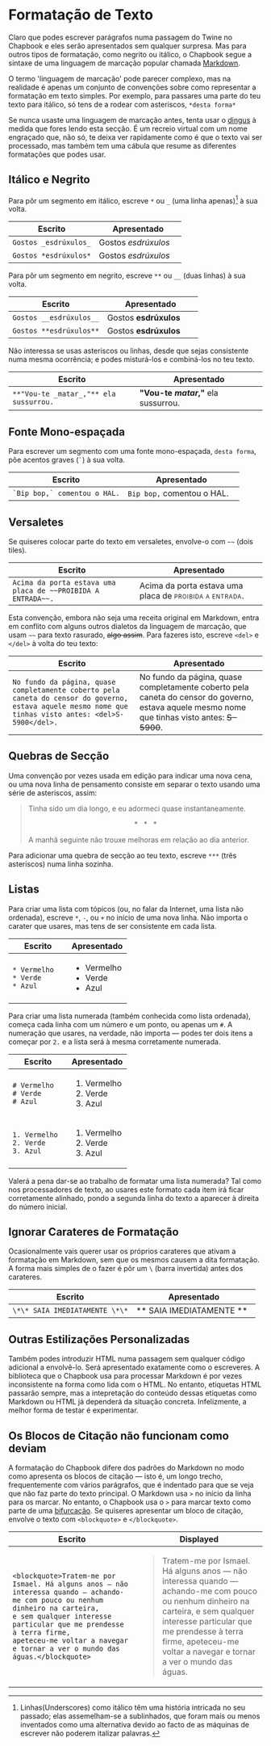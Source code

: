 # Formatação de Texto

Claro que podes escrever parágrafos numa passagem do Twine no Chapbook e eles serão apresentados sem qualquer surpresa. Mas para outros tipos de formatação, como negrito ou itálico, o Chapbook segue a sintaxe de uma linguagem de marcação popular chamada  [Markdown][markdown].

O termo 'linguagem de marcação' pode parecer complexo, mas na realidade é apenas um conjunto de convenções sobre como representar a formatação em texto simples. Por exemplo, para passares uma parte do teu texto para itálico, só tens de a rodear com asteriscos, `*desta forma*`

Se nunca usaste uma linguagem de marcação antes, tenta usar o [dingus][dingus] à medida que fores lendo esta secção. É um recreio virtual com um nome engraçado que, não só, te deixa ver rapidamente como é que o texto vai ser processado, mas também tem uma cábula que resume as diferentes formatações que podes usar.

## Itálico e Negrito

Para pôr um segmento em itálico, escreve `*` ou `_` (uma linha apenas)[^1] à sua volta.

| Escrito                   | Apresentado             |
| ------------------------- | ----------------------- |
| `Gostos _esdrúxulos_`     | Gostos _esdrúxulos_     |
| `Gostos *esdrúxulos*`     | Gostos _esdrúxulos_     |

Para pôr um segmento em negrito, escreve `**` ou `__` (duas linhas) à sua volta.

| Escrito                   | Apresentado             |
| ------------------------- | ----------------------- |
| `Gostos __esdrúxulos__`   | Gostos __esdrúxulos__   |
| `Gostos **esdrúxulos**`   | Gostos __esdrúxulos__   |

Não interessa se usas asteriscos ou linhas, desde que sejas consistente numa mesma ocorrência; e podes misturá-los e combiná-los no teu texto.

| Escrito                                | Apresentado                          |
| -------------------------------------- | ------------------------------------ |
| `**"Vou-te _matar_,"** ela sussurrou.` | **"Vou-te _matar_,"** ela sussurrou. |

## Fonte Mono-espaçada

Para escrever um segmento com uma fonte mono-espaçada, `desta forma`, põe acentos graves (<code>`</code>) à sua volta.

| Escrito                                  | Apresentado                 |
| ---------------------------------------- | --------------------------- |
| <code>\`Bip bop,\` comentou o HAL.</code> | `Bip bop,` comentou o HAL. |

## Versaletes

Se quiseres colocar parte do texto em versaletes, envolve-o com `~~` (dois tiles).

| Escrito                                                      | Apresentado                                                                                                                                   |
| ------------------------------------------------------------ | --------------------------------------------------------------------------------------------------------------------------------------------- |
| `Acima da porta estava uma placa de ~~PROIBIDA A ENTRADA~~.` | Acima da porta estava uma placa de <span style="font-size: 70%; text-transform: uppercase; letter-spacing: 0.08em">PROIBIDA A ENTRADA</span>. |

Esta convenção, embora não seja uma receita original em Markdown, entra em conflito com alguns outros dialetos da linguagem de marcação, que usam `~~` para texto rasurado, ~~algo assim~~. Para fazeres isto, escreve `<del>` e `</del>` à volta do teu texto:

| Escrito                                                                                                                                                | Apresentado                                                                                                                                            |
| ------------------------------------------------------------------------------------------------------------------------------------------------------ | ---------------------------------------------------------------------------------------------------------------------------------------------------- |
| `No fundo da página, quase completamente coberto pela caneta do censor do governo, estava aquele mesmo nome que tinhas visto antes: <del>S-5900</del>.` | No fundo da página, quase completamente coberto pela caneta do censor do governo, estava aquele mesmo nome que tinhas visto antes: <del>S-5900</del>. |

## Quebras de Secção

Uma convenção por vezes usada em edição para indicar uma nova cena, ou uma nova linha de pensamento consiste em separar o texto usando uma série de asteriscos, assim:

> Tinha sido um dia longo, e eu adormeci quase instantaneamente.
>
> <p style="text-align: center">* &nbsp; * &nbsp; *</p>
> A manhã seguinte não trouxe melhoras em relação ao dia anterior.

Para adicionar uma quebra de secção ao teu texto, escreve `***` (três asteriscos) numa linha sozinha.

## Listas

Para criar uma lista com tópicos (ou, no falar da Internet, uma lista não ordenada), escreve `*`, `-`, ou `+` no início de uma nova linha. Não importa o carater que usares, mas tens de ser consistente em cada lista.

<table>
	<thead><tr><th>Escrito</th><th>Apresentado</th></tr></thead>
	<tbody>
	<tr><td><code>* Vermelho</code><br><code>* Verde</code><br><code>* Azul</code></td><td><ul><li>Vermelho</li><li>Verde</li><li>Azul</li></ul></td></tr>
	</tbody>
</table>

Para criar uma lista numerada (também conhecida como lista ordenada), começa cada linha com um número e um ponto, ou apenas um `#`. A numeração que usares, na verdade, não importa — podes ter dois itens a começar por `2.` e a lista será à mesma corretamente numerada.

<table>
	<thead><tr><th>Escrito</th><th>Apresentado</th></tr></thead>
	<tbody>
	<tr><td><code># Vermelho</code><br><code># Verde</code><br><code># Azul</code></td><td><ol><li>Vermelho</li><li>Verde</li><li>Azul</li></ol></td></tr>
	<tr><td><code>1. Vermelho</code><br><code>2. Verde</code><br><code>3. Azul</code></td><td><ol><li>Vermelho</li><li>Verde</li><li>Azul</li></ol></td></tr>
	</tbody>
</table>

Valerá a pena dar-se ao trabalho de formatar uma lista numerada? Tal como nos processadores de texto, ao usares este formato cada item irá ficar corretamente alinhado, pondo a segunda linha do texto a aparecer à direita do número inicial.

## Ignorar Carateres de Formatação

Ocasionalmente vais querer usar os próprios carateres que ativam a formatação em Markdown, sem que os mesmos causem a dita formatação. A forma mais simples de o fazer é pôr um `\` (barra invertida) antes dos carateres.

| Escrito                     | Apresentado               |
| --------------------------- | ------------------------- |
| `\*\* SAIA IMEDIATAMENTE \*\*` | \*\* SAIA IMEDIATAMENTE \*\* |

## Outras Estilizações Personalizadas

Também podes introduzir HTML numa passagem sem qualquer código adicional a envolvê-lo. Será apresentado exatamente como o escreveres. A biblioteca que o Chapbook usa para processar Markdown é por vezes inconsistente na forma como lida com o HTML. No entanto, etiquetas HTML passarão sempre, mas a intepretação do conteúdo dessas etiquetas como Markdown ou HTML já dependerá da situação concreta. Infelizmente, a melhor forma de testar é experimentar.

## Os Blocos de Citação não funcionam como deviam

A formatação do Chapbook difere dos padrões do Markdown no modo como apresenta os blocos de citação — isto é, um longo trecho, frequentemente com vários parágrafos, que é indentado para que se veja que não faz parte do texto principal. O Markdown usa `>` no início da linha para os marcar. No entanto, o Chapbook usa o `>` para marcar texto como parte de uma [bifurcação][forks]. Se quiseres apresentar um bloco de citação, envolve o texto com `<blockquote>` e `</blockquote>`.

| Escrito                                                                                                                                                                                                                                           | Displayed                                                                                                                                                                                                                                             |
| ------------------------------------------------------------------------------------------------------------------------------------------------------------------------------------------------------------------------------------------------- | ----------------------------------------------------------------------------------------------------------------------------------------------------------------------------------------------------------------------------------------------------- |
| <code>&lt;blockquote&gt;Tratem-me por Ismael. Há alguns anos — não interessa quando — achando-me com pouco ou nenhum dinheiro na carteira, e sem qualquer interesse particular que me prendesse à terra firme, apeteceu-me voltar a navegar e tornar a ver o mundo das águas.&lt;/blockquote&gt;</code> | <blockquote>Tratem-me por Ismael. Há alguns anos — não interessa quando — achando-me com pouco ou nenhum dinheiro na carteira, e sem qualquer interesse particular que me prendesse à terra firme, apeteceu-me voltar a navegar e tornar a ver o mundo das águas.</blockquote> |

[^1]: Linhas(Underscores) como itálico têm uma história intricada no seu passado; elas assemelham-se a sublinhados, que foram mais ou menos inventados como uma alternativa devido ao facto de as máquinas de escrever não poderem italizar palavras.

[markdown]: https://daringfireball.net/markdown
[dingus]: https://daringfireball.net/projects/markdown/dingus
[smallcaps]: https://practicaltypography.com/small-caps.html
[forks]: forks.md
[js-in-passages]: ../advanced/using-javascript-in-passages.md

<style>
tr, td {
	width: 50%;
}
</style>
